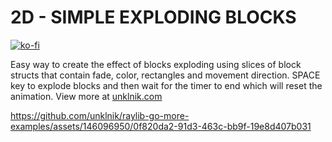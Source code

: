 
# 2D - SIMPLE EXPLODING BLOCKS

[![ko-fi](https://ko-fi.com/img/githubbutton_sm.svg)](https://ko-fi.com/E1E5YOJH1)

Easy way to create the effect of blocks exploding using slices of block structs that contain fade, color, rectangles and movement direction. SPACE key to explode blocks and then wait for the timer to end which will reset the animation. View more at [unklnik.com](https://unklnik.com/posts/2d-exploding-blocks/)

https://github.com/unklnik/raylib-go-more-examples/assets/146096950/0f820da2-91d3-463c-bb9f-19e8d407b031
